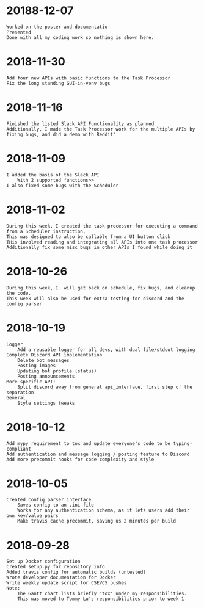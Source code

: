# 20188-12-07
    Worked on the poster and documentatio
    Presented
    Done with all my coding work so nothing is shown here.
# 2018-11-30
    Add four new APIs with basic functions to the Task Processor
    Fix the long standing GUI-in-venv bugs
# 2018-11-16
    Finished the listed Slack API Functionality as planned
    Additionally, I made the Task Processor work for the multiple APIs by fixing bugs, and did a demo with Reddit"
# 2018-11-09
    I added the basis of the Slack API
        With 2 supported functions>>
    I also fixed some bugs with the Scheduler
# 2018-11-02
    During this week, I created the task processor for executing a command from a Scheduler instruction,
    This was designed to also be callable from a UI button click
    THis involved reading and integrating all APIs into one task processor
    Additionally fix some misc bugs in other APIs I found while doing it
# 2018-10-26
    During this week, I  will get back on schedule, fix bugs, and cleanup the code.
    This week will also be used for extra testing for discord and the config parser
# 2018-10-19
    Logger
        Add a reusable logger for all devs, with dual file/stdout logging
    Complete Discord API implementation
        Delete bot messages
        Posting images
        Updating bot profile (status)
        Posting announcements
    More specific API:
        Split discord away from general api_interface, first step of the separation
    General
        Style settings tweaks
# 2018-10-12
    Add mypy requirement to tox and update everyone's code to be typing-compliant
    Add authentication and message logging / posting feature to Discord
    Add more precommit hooks for code complexity and style
# 2018-10-05
    Created config parser interface
        Saves config to an .ini file
        Works for any authentication schema, as it lets users add their own key/value pairs
        Make travis cache precommit, saving us 2 minutes per build
# 2018-09-28
    Set up Docker configuration
    Created setup.py for repository info
    Added travis config for automatic builds (untested)
    Wrote developer documentation for Docker
    Write weekly update script for CSEVCS pushes
    Note:
        The Gantt chart lists briefly 'tox' under my responsibilities.
        This was moved to Tommy Lu's responsibilities prior to week 1
